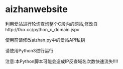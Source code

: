 # aizhanwebsite
利用爱站进行轮询查询整个C段内的网站,修改自http://0cx.cc/python_c_domain.jspx

使用前请修改aizhan.py中的爱站API私钥

请使用Python3进行运行

注意:本Python脚本可能会造成IP反查域名次数快速流失!!!!
